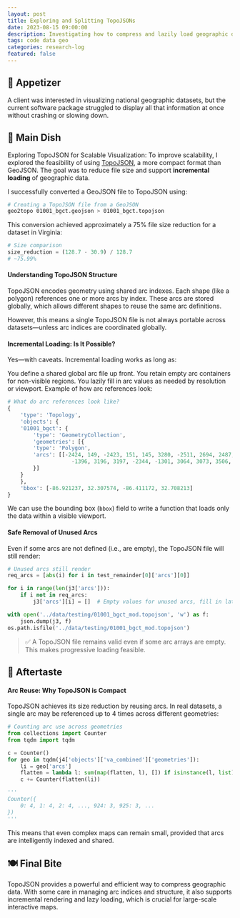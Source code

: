 ```yaml
---
layout: post
title: Exploring and Splitting TopoJSONs
date: 2023-08-15 09:00:00
description: Investigating how to compress and lazily load geographic datasets using TopoJSON for scalable visualization.
tags: code data geo
categories: research-log
featured: false
---
```


## 🥟 Appetizer  
A client was interested in visualizing national geographic datasets, but the current software package struggled to display all that information at once without crashing or slowing down.

## 🍲 Main Dish 
Exploring TopoJSON for Scalable Visualization: To improve scalability, I explored the feasibility of using [TopoJSON](https://github.com/topojson/topojson), a more compact format than GeoJSON. The goal was to reduce file size and support **incremental loading** of geographic data.

I successfully converted a GeoJSON file to TopoJSON using:

```bash
# Creating a TopoJSON file from a GeoJSON
geo2topo 01001_bgct.geojson > 01001_bgct.topojson
```

This conversion achieved approximately a 75% file size reduction for a dataset in Virginia:

```python
# Size comparison
size_reduction = (128.7 - 30.9) / 128.7
# ~75.99%
```

#### Understanding TopoJSON Structure
TopoJSON encodes geometry using shared arc indexes. Each shape (like a polygon) references one or more arcs by index. These arcs are stored globally, which allows different shapes to reuse the same arc definitions.

However, this means a single TopoJSON file is not always portable across datasets—unless arc indices are coordinated globally.

#### Incremental Loading: Is It Possible?
Yes—with caveats. Incremental loading works as long as:

You define a shared global arc file up front.
You retain empty arc containers for non-visible regions.
You lazily fill in arc values as needed by resolution or viewport.
Example of how arc references look:

```python
# What do arc references look like?
{
    'type': 'Topology',
    'objects': {
    '01001_bgct': {
        'type': 'GeometryCollection',
        'geometries': [{
        'type': 'Polygon',
        'arcs': [[-2424, 149, -2423, 151, 145, 3280, -2511, 2694, 2487, -626, 2488,
                    -1396, 3196, 3197, -2344, -1301, 3064, 3073, 3506, 3510, 3512, 3515, ...]]
        }]
    }
    },
    'bbox': [-86.921237, 32.307574, -86.411172, 32.708213]
}
```

We can use the bounding box (`bbox`) field to write a function that loads only the data within a visible viewport.

#### Safe Removal of Unused Arcs
Even if some arcs are not defined (i.e., are empty), the TopoJSON file will still render:

```python
# Unused arcs still render
req_arcs = [abs(i) for i in test_remainder[0]['arcs'][0]]

for i in range(len(j3['arcs'])):
    if i not in req_arcs:
        j3['arcs'][i] = []  # Empty values for unused arcs, fill in later

with open('../data/testing/01001_bgct_mod.topojson', 'w') as f:
    json.dump(j3, f)
os.path.isfile('../data/testing/01001_bgct_mod.topojson')
```

>✅ A TopoJSON file remains valid even if some arc arrays are empty. This makes progressive loading feasible.


## 🍵 Aftertaste  
#### Arc Reuse: Why TopoJSON is Compact
TopoJSON achieves its size reduction by reusing arcs. In real datasets, a single arc may be referenced up to 4 times across different geometries:

```python
# Counting arc use across geometries
from collections import Counter
from tqdm import tqdm

c = Counter()
for geo in tqdm(j4['objects']['va_combined']['geometries']):
    li = geo['arcs']
    flatten = lambda l: sum(map(flatten, l), []) if isinstance(l, list) else [l]
    c += Counter(flatten(li))

'''
Counter({
    0: 4, 1: 4, 2: 4, ..., 924: 3, 925: 3, ...
})
'''
```
This means that even complex maps can remain small, provided that arcs are intelligently indexed and shared.

## 🍽️ Final Bite  

TopoJSON provides a powerful and efficient way to compress geographic data. With some care in managing arc indices and structure, it also supports incremental rendering and lazy loading, which is crucial for large-scale interactive maps.
